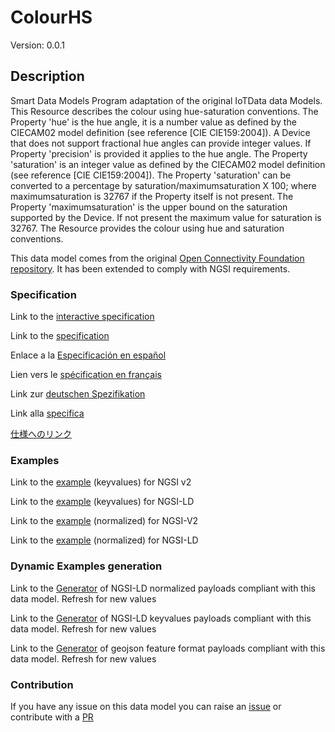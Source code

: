 # ColourHS
Version: 0.0.1

## Description 

Smart Data Models Program adaptation of the original IoTData data Models. This Resource describes the colour using hue-saturation conventions. The Property 'hue' is the hue angle, it is a number value as defined by the CIECAM02 model definition (see reference [CIE CIE159:2004]). A Device that does not support fractional hue angles can provide integer values. If Property 'precision' is provided it applies to the hue angle. The Property 'saturation' is an integer value as defined by the CIECAM02 model definition (see reference [CIE CIE159:2004]).  The Property 'saturation' can be converted to a percentage by saturation/maximumsaturation X 100; where maximumsaturation is 32767 if the Property itself is not present. The Property 'maximumsaturation' is the upper bound on the saturation supported by the Device. If not present the maximum value for saturation is 32767. The Resource provides the colour using hue and saturation conventions. 

This data model comes from the original [Open Connectivity Foundation repository](https://github.com/openconnectivityfoundation/IoTDataModels). It has been extended to comply with NGSI requirements.
### Specification

Link to the [interactive specification](https://swagger.lab.fiware.org/?url=https://smart-data-models.github.io/dataModel.OCF/ColourHS/swagger.yaml)

Link to the [specification](https://github.com/smart-data-models/dataModel.OCF/blob/master/ColourHS/doc/spec.md)

Enlace a la [Especificación en español](https://github.com/smart-data-models/dataModel.OCF/blob/master/ColourHS/doc/spec_ES.md)

Lien vers le [spécification en français](https://github.com/smart-data-models/dataModel.OCF/blob/master/ColourHS/doc/spec_FR.md)

Link zur [deutschen Spezifikation](https://github.com/smart-data-models/dataModel.OCF/blob/master/ColourHS/doc/spec_DE.md)

Link alla [specifica](https://github.com/smart-data-models/dataModel.OCF/blob/master/ColourHS/doc/spec_IT.md)

[仕様へのリンク](https://github.com/smart-data-models/dataModel.OCF/blob/master/ColourHS/doc/spec_JA.md)
### Examples

Link to the [example](https://smart-data-models.github.io/dataModel.OCF/ColourHS/examples/example.json) (keyvalues) for NGSI v2

Link to the [example](https://smart-data-models.github.io/dataModel.OCF/ColourHS/examples/example.jsonld) (keyvalues) for NGSI-LD

Link to the [example](https://smart-data-models.github.io/dataModel.OCF/ColourHS/examples/example-normalized.json) (normalized) for NGSI-V2

Link to the [example](https://smart-data-models.github.io/dataModel.OCF/ColourHS/examples/example-normalized.jsonld) (normalized) for NGSI-LD
### Dynamic Examples generation

Link to the [Generator](https://smartdatamodels.org/extra/ngsi-ld_generator.php?schemaUrl=https://raw.githubusercontent.com/smart-data-models/dataModel.OCF/master/ColourHS/schema.json&email=info@smartdatamodels.org) of NGSI-LD normalized payloads compliant with this data model. Refresh for new values

Link to the [Generator](https://smartdatamodels.org/extra/ngsi-ld_generator_keyvalues.php?schemaUrl=https://raw.githubusercontent.com/smart-data-models/dataModel.OCF/master/ColourHS/schema.json&email=info@smartdatamodels.org) of NGSI-LD keyvalues payloads compliant with this data model. Refresh for new values

Link to the [Generator](https://smartdatamodels.org/extra/geojson_features_generator.php?schemaUrl=https://raw.githubusercontent.com/smart-data-models/dataModel.OCF/master/ColourHS/schema.json&email=info@smartdatamodels.org) of geojson feature format payloads compliant with this data model. Refresh for new values
### Contribution

 If you have any issue on this data model you can raise an [issue](https://github.com/smart-data-models/dataModel.OCF/issues)  or contribute with a [PR](https://github.com/smart-data-models/dataModel.OCF/pulls)